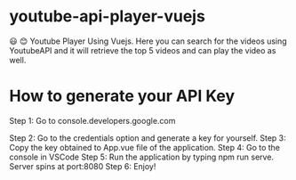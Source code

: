 # youtube-api-player-vuejs
😃 😊 Youtube Player Using Vuejs. Here you can search for the videos using YoutubeAPI and it will retrieve the top 5 videos and can play the video as well.

# How to generate your API Key

Step 1: Go to console.developers.google.com

Step 2: Go to the credentials option and generate a key for yourself.
Step 3: Copy the key obtained to App.vue file of the application.
Step 4: Go to the console in VSCode
Step 5: Run the application by typing npm run serve. Server spins at port:8080
Step 6: Enjoy!
